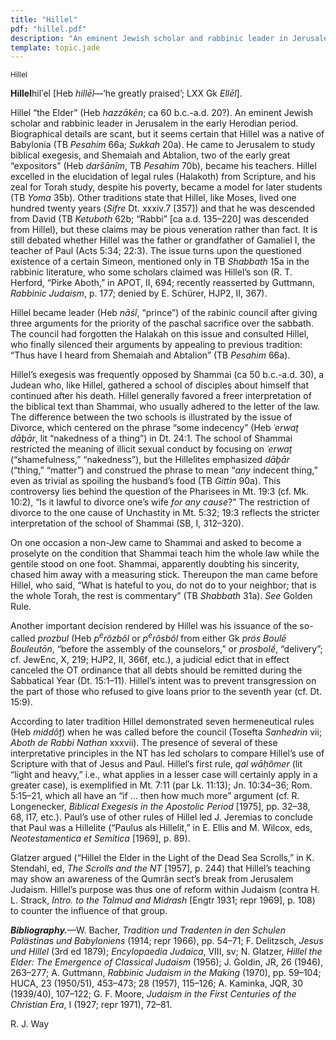```yaml
---
title: "Hillel"
pdf: "hillel.pdf"
description: "An eminent Jewish scholar and rabbinic leader in Jerusalem in the early Herodian period. Contemporary with Gamilel."
template: topic.jade
---
```



<sup>Hillel</sup>

**Hillel**hilʹel [Heb *hillēl*—‘he greatly praised’; LXX Gk *Ellēl*].

Hillel “the Elder” (Heb *hazzākēn*; ca 60 b.c.-a.d. 20?). An eminent
Jewish scholar and rabbinic leader in Jerusalem in the early Herodian
period. Biographical details are scant, but it seems certain that Hillel
was a native of Babylonia (TB *Pesahim* 66a; *Sukkah* 20a). He came to
Jerusalem to study biblical exegesis, and Shemaiah and Abtalion, two of
the early great “expositors” (Heb *daršānîm*, TB *Pesahim* 70b), became
his teachers. Hillel excelled in the elucidation of legal rules
(Halakoth) from Scripture, and his zeal for Torah study, despite his
poverty, became a model for later students (TB *Yoma* 35b). Other
traditions state that Hillel, like Moses, lived one hundred twenty years
(*Sifre* Dt. xxxiv.7 [357]) and that he was descended from David (TB
*Ketuboth* 62b; “Rabbi” [ca a.d. 135–220] was descended from Hillel),
but these claims may be pious veneration rather than fact. It is still
debated whether Hillel was the father or grandfather of Gamaliel I, the
teacher of Paul (Acts 5:34; 22:3). The issue turns upon the questioned
existence of a certain Simeon, mentioned only in TB *Shabbath* 15a in
the rabbinic literature, who some scholars claimed was Hillel’s son (R.
T. Herford, “Pirke Aboth,” in APOT, II, 694; recently reasserted by
Guttmann, *Rabbinic Judaism*, p. 177; denied by E. Schürer, HJP2, II,
367).

Hillel became leader (Heb *nāśî*, “prince”) of the rabinic council after
giving three arguments for the priority of the paschal sacrifice over
the sabbath. The council had forgotten the Halakah on this issue and
consulted Hillel, who finally silenced their arguments by appealing to
previous tradition: “Thus have I heard from Shemaiah and Abtalion” (TB
*Pesahim* 66a).

Hillel’s exegesis was frequently opposed by Shammai (ca 50 b.c.-a.d.
30), a Judean who, like Hillel, gathered a school of disciples about
himself that continued after his death. Hillel generally favored a freer
interpretation of the biblical text than Shammai, who usually adhered to
the letter of the law. The difference between the two schools is
illustrated by the issue of Divorce, which centered on the phrase “some
indecency” (Heb *˓erwaṯ dāḇār*, lit “nakedness of a thing”) in Dt. 24:1.
The school of Shammai restricted the meaning of illicit sexual conduct
by focusing on *˓erwaṯ* (“shamefulness,” “nakedness”), but the
Hillelites emphasized *dāḇār* (“thing,” “matter”) and construed the
phrase to mean “*any* indecent thing,” even as trivial as spoiling the
husband’s food (TB *Gittin* 90a). This controversy lies behind the
question of the Pharisees in Mt. 19:3 (cf. Mk. 10:2), “Is it lawful to
divorce one’s wife *for any cause*?” The restriction of divorce to the
one cause of Unchastity in Mt. 5:32; 19:3 reflects the stricter
interpretation of the school of Shammai (SB, I, 312–320).

On one occasion a non-Jew came to Shammai and asked to become a
proselyte on the condition that Shammai teach him the whole law while
the gentile stood on one foot. Shammai, apparently doubting his
sincerity, chased him away with a measuring stick. Thereupon the man
came before Hillel, who said, “What is hateful to you, do not do to your
neighbor; that is the whole Torah, the rest is commentary” (TB
*Shabbath* 31a). *See* Golden Rule.

Another important decision rendered by Hillel was his issuance of the
so-called *prozbul* (Heb *p*<sup>*e*</sup>*rôzbôl* or
*p*<sup>*e*</sup>*rôsbôl* from either Gk *prós Boulē Bouleutōn*, “before
the assembly of the counselors,” or *prosbolḗ*, “delivery”; cf. JewEnc,
X, 219; HJP2, II, 366f, etc.), a judicial edict that in effect canceled
the OT ordinance that all debts should be remitted during the Sabbatical
Year (Dt. 15:1–11). Hillel’s intent was to prevent transgression on the
part of those who refused to give loans prior to the seventh year (cf.
Dt. 15:9).

According to later tradition Hillel demonstrated seven hermeneutical
rules (Heb *middôṯ*) when he was called before the council (Tosefta
*Sanhedrin* vii; *Aboth de Rabbi Nathan* xxxvii). The presence of
several of these interpretative principles in the NT has led scholars to
compare Hillel’s use of Scripture with that of Jesus and Paul. Hillel’s
first rule, *qal wāḥômer* (lit “light and heavy,” i.e., what applies in
a lesser case will certainly apply in a greater case), is exemplified in
Mt. 7:11 (par Lk. 11:13); Jn. 10:34–36; Rom. 5:15–21, which all have an
“if … then how much more” argument (cf. R. Longenecker, *Biblical
Exegesis in the Apostolic Period* [1975], pp. 32–38, 68, l17, etc.).
Paul’s use of other rules of Hillel led J. Jeremias to conclude that
Paul was a Hillelite (“Paulus als Hillelit,” in E. Ellis and M. Wilcox,
eds, *Neotestamentica et Semitica* [1969], p. 89).

Glatzer argued (“Hillel the Elder in the Light of the Dead Sea Scrolls,”
in K. Stendahl, ed, *The Scrolls and the NT* [1957], p. 244) that
Hillel’s teaching may show an awareness of the Qumrân sect’s break from
Jerusalem Judaism. Hillel’s purpose was thus one of reform within
Judaism (contra H. L. Strack, *Intro. to the Talmud and Midrash* [Engtr
1931; repr 1969], p. 108) to counter the influence of that group.

***Bibliography.***—W. Bacher, *Tradition und Tradenten in den Schulen
Palästinas und Babyloniens* (1914; repr 1966), pp. 54–71; F. Delitzsch,
*Jesus und Hillel* (3rd ed 1879); *Encylopaedia Judaica*, VIII, sv; N.
Glatzer, *Hillel the Elder: The Emergence of Classical Judaism* (1956);
J. Goldin, JR, 26 (1946), 263–277; A. Guttmann, *Rabbinic Judaism in the
Making* (1970), pp. 59–104; HUCA, 23 (1950/51), 453–473; 28 (1957),
115–126; A. Kaminka, JQR, 30 (1939/40), 107–122; G. F. Moore, *Judaism
in the First Centuries of the Christian Era*, I (1927; repr 1971),
72–81.

R. J. Way

